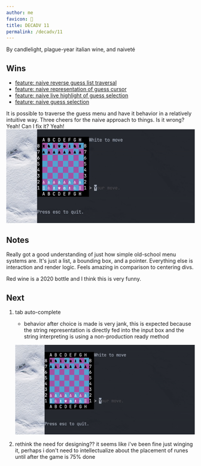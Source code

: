 ```yaml
---
author: me
favicon: 🍷
title: DECADV 11
permalink: /decadv/11
---
```


By candlelight, plague-year italian wine, and naiveté

## Wins
- [feature: naive reverse guess list traversal](https://github.com/coffee-dan/bubble-chess/commit/8d516b89fb5a338297f640d378abe8788d941272)
- [feature: naive representation of guess cursor](https://github.com/coffee-dan/bubble-chess/commit/a9b515b50f288d0ceba68e85e2c5d0331653d9d6)
- [feature: naive live highlight of guess selection](https://github.com/coffee-dan/bubble-chess/commit/f95c609449a8646c9e3ae8d8a5088603130bdb11)
- [feature: naive guess selection](https://github.com/coffee-dan/bubble-chess/commit/622de25cdff1f183d0d1f694176e9a91cafa397e)

It is possible to traverse the guess menu and have it behavior in a relatively intuitive way. Three cheers for the naive approach to things. Is it wrong? Yeah! Can I fix it? Yeah!
![Bubble chess guess menu working properly](/assets/decadv-day-11-guess-menu-demo.gif)

## Notes

Really got a good understanding of just how simple old-school menu systems are. It's just a list, a bounding box, and a pointer. Everything else is interaction and render logic. Feels amazing in comparison to centering divs.

Red wine is a 2020 bottle and I think this is very funny.

## Next

1. tab auto-complete
    * behavior after choice is made is very jank, this is expected because the string representation is directly fed into the input box and the string interpreting is using a non-production ready method

    ![Bubble chess guess menu bug](/assets/decadv-day-11-guess-menu-bug.gif)

2. rethink the need for designing?? it seems like i've been fine just winging it, perhaps i don't need to intellectualize about the placement of runes until after the game is 75% done
